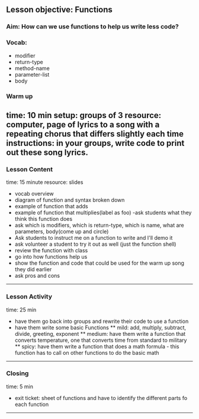 ## Lesson objective: Functions

### Aim: How can we use functions to help us write less code?

### Vocab:
* modifier
* return-type
* method-name
* parameter-list
* body

### Warm up
time: 10 min
setup: groups of 3
resource: computer, page of lyrics to a song with a repeating chorus that differs slightly each time
instructions: in your groups, write code to print out these song lyrics.
---

### Lesson Content
time: 15 minute
resource: slides
* vocab overview
* diagram of function and syntax broken down
* example of function that adds
* example of function that multiplies(label as foo) -ask students what they think this function does
* ask which is modifiers, which is return-type, which is name, what are parameters, body(come up and circle)
* Ask students to instruct me on a function to write and I'll demo it
* ask volunteer a student to try it out as well (just the function shell)
* review the function with class
* go into how functions help us
* show the function and code that could be used for the warm up song they did earlier
* ask pros and cons
---

### Lesson Activity
time: 25 min
* have them go back into groups and rewrite their code to use a function
* have them write some basic Functions
** mild: add, multiply, subtract, divide, greeting, exponent
** medium: have them write a function that converts temperature, one that converts time from standard to military
** spicy: have them write a function that does a math formula - this function has to call on other functions to do the basic math

---

### Closing
time: 5 min
* exit ticket: sheet of functions and have to identify the different parts fo each function

---
